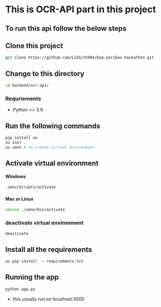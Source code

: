 # This is OCR-API part in this project 

## To run this api follow the below steps

## Clone this project
```sh
git clone https://github.com/Likhith904/bnp-paribas-hackathon.git
```
## Change to this directory
```sh
cd backend/ocr-api/
```

### Requriements 
- Python >= 3.9

## Run the following commands
```sh
pip install uv
uv init .
uv venv # to create virtual environment
```
## Activate virtual environment
#### Windows 
```sh
.venv/Scripts/activate
```
#### Mac or Linux
```sh
source ./venv/bin/activate
```
### deactivate virtual environment
```sh
deactivate
```
## Install all the requirements
```sh
uv pip install -r requirements.txt
```
## Running the app
```sh
python app.py
```
- this usually run on localhost:3000
